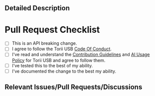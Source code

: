 <!-- markdownlint-disable MD041 -->
<!-- Filling out this template is mandatory -->

<!-- =========================== -->
<!-- DO NOT EDIT ABOVE THIS LINE -->
<!-- =========================== -->

## Detailed Description

<!--
	Explain the details and and possible context for this change.

	* Is it a new feature?
	* What problem(s) does it solve?
	* How does this solve them?
	* Are there any known or expected side-effects to this change?

	Please provide enough information so that others who may not be as deeply familiar
	with the specific changes you're working on can review the pull request.

	The commit messages to this are considered supplementary and not a replacement for
	the description here.

	Delete this comment itself and replace it with your description.
-->

# Pull Request Checklist
<!-- These are *required* -->

* [ ] This is an API breaking change. <!-- Check this box only if this is a breaking change -->
* [ ] I agree to follow the Torii USB [Code Of Conduct].
* [ ] I've read and understand the [Contribution Guidelines] and [AI Usage Policy] for Torii USB and agree to follow them.
* [ ] I've tested this to the best of my ability.
* [ ] I've documented the change to the best my ability.

## Relevant Issues/Pull Requests/Discussions

<!--
	Delete this comment and ink to any relevant issues, pull requests, or discussions here,
	if there are no relevant issues, pull requests, or discussions, then delete this comment
	and the heading above.

	Some examples:

		If it fixes an issue:

			- fixes #XXXX

		If it depends on another PR:

			- needs #XXXX

		If it references a discussion:

			- [discussions/XXXXX](https://github.com/shrine-maiden-heavy-industries/usb-construct/discussions/XXXXX)
-->

<!-- =========================== -->
<!-- DO NOT EDIT BELOW THIS LINE -->
<!-- =========================== -->

[Code Of Conduct]: https://github.com/shrine-maiden-heavy-industries/usb-construct/blob/main/CODE_OF_CONDUCT.md
[Contribution Guidelines]: https://github.com/shrine-maiden-heavy-industries/usb-construct/blob/main/CONTRIBUTING.md
[AI Usage Policy]: https://github.com/shrine-maiden-heavy-industries/usb-construct/blob/main/CONTRIBUTING.md#ai-usage-policy

